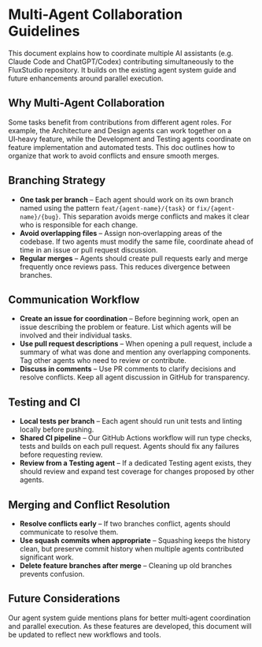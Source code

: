 # Multi-Agent Collaboration Guidelines  
This document explains how to coordinate multiple AI assistants (e.g. Claude Code and ChatGPT/Codex) contributing simultaneously to the FluxStudio repository. It builds on the existing agent system guide and future enhancements around parallel execution.  

## Why Multi-Agent Collaboration  
Some tasks benefit from contributions from different agent roles. For example, the Architecture and Design agents can work together on a UI‑heavy feature, while the Development and Testing agents coordinate on feature implementation and automated tests. This doc outlines how to organize that work to avoid conflicts and ensure smooth merges.  

## Branching Strategy  
- **One task per branch** – Each agent should work on its own branch named using the pattern `feat/{agent-name}/{task}` or `fix/{agent-name}/{bug}`. This separation avoids merge conflicts and makes it clear who is responsible for each change.  
- **Avoid overlapping files** – Assign non‑overlapping areas of the codebase. If two agents must modify the same file, coordinate ahead of time in an issue or pull request discussion.  
- **Regular merges** – Agents should create pull requests early and merge frequently once reviews pass. This reduces divergence between branches.  

## Communication Workflow  
- **Create an issue for coordination** – Before beginning work, open an issue describing the problem or feature. List which agents will be involved and their individual tasks.  
- **Use pull request descriptions** – When opening a pull request, include a summary of what was done and mention any overlapping components. Tag other agents who need to review or contribute.  
- **Discuss in comments** – Use PR comments to clarify decisions and resolve conflicts. Keep all agent discussion in GitHub for transparency.  

## Testing and CI  
- **Local tests per branch** – Each agent should run unit tests and linting locally before pushing.  
- **Shared CI pipeline** – Our GitHub Actions workflow will run type checks, tests and builds on each pull request. Agents should fix any failures before requesting review.  
- **Review from a Testing agent** – If a dedicated Testing agent exists, they should review and expand test coverage for changes proposed by other agents.  

## Merging and Conflict Resolution  
- **Resolve conflicts early** – If two branches conflict, agents should communicate to resolve them.  
- **Use squash commits when appropriate** – Squashing keeps the history clean, but preserve commit history when multiple agents contributed significant work.  
- **Delete feature branches after merge** – Cleaning up old branches prevents confusion.  

## Future Considerations  
Our agent system guide mentions plans for better multi‑agent coordination and parallel execution. As these features are developed, this document will be updated to reflect new workflows and tools.  
